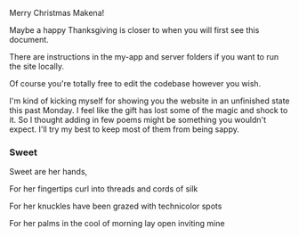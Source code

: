 Merry Christmas Makena!

Maybe a happy Thanksgiving is closer to when you will first see this document.

There are instructions in the my-app and server folders if you want to run the site locally.

Of course you're totally free to edit the codebase however you wish.

I'm kind of kicking myself for showing you the website in an unfinished state this past Monday.
I feel like the gift has lost some of the magic and shock to it.
So I thought adding in few poems might be something you wouldn't expect.
I'll try my best to keep most of them from being sappy.

### Sweet

Sweet are her hands,

For her fingertips curl into threads and cords of silk

For her knuckles have been grazed with technicolor spots

For her palms in the cool of morning lay open inviting mine
